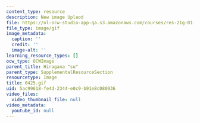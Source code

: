 ```yaml
---
content_type: resource
description: New image Uplaod
file: https://ol-ocw-studio-app-qa.s3.amazonaws.com/courses/res-21g-01-kana-spring-2010/5ac99618fe4d2344e0c9b91e8c080936_0425.gif
file_type: image/gif
image_metadata:
  caption: ''
  credit: ''
  image-alt: ''
learning_resource_types: []
ocw_type: OCWImage
parent_title: Hiragana "su"
parent_type: SupplementalResourceSection
resourcetype: Image
title: 0425.gif
uid: 5ac99618-fe4d-2344-e0c9-b91e8c080936
video_files:
  video_thumbnail_file: null
video_metadata:
  youtube_id: null
---
```

